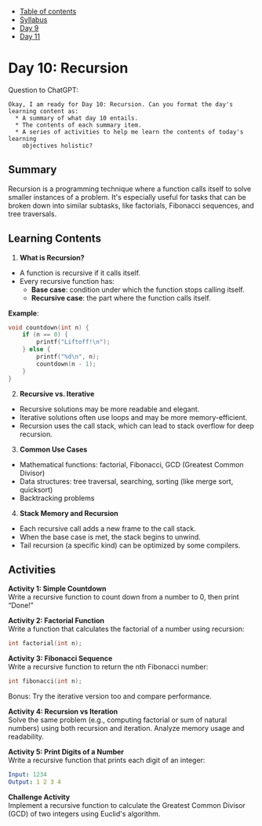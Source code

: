 * [Table of contents](./index.md)  
* [Syllabus](./C-Syllabus.md)  
* [Day 9](./Day_09.md)  
* [Day 11](./Day_11.md)  

# Day 10: Recursion
Question to ChatGPT:
```
Okay, I am ready for Day 10: Recursion. Can you format the day's learning content as:
  * A summary of what day 10 entails.
  * The contents of each summary item.
  * A series of activities to help me learn the contents of today's learning 
    objectives holistic?

```

## Summary
Recursion is a programming technique where a function calls itself to solve smaller instances of a problem. It's especially useful for tasks that can be broken down into similar subtasks, like factorials, Fibonacci sequences, and tree traversals.

## Learning Contents
1. **What is Recursion?**
* A function is recursive if it calls itself.
* Every recursive function has:
    * **Base case**: condition under which the function stops calling itself.
    * **Recursive case**: the part where the function calls itself.

**Example**:
```c
void countdown(int n) {
    if (n == 0) {
        printf("Liftoff!\n");
    } else {
        printf("%d\n", n);
        countdown(n - 1);
    }
}
```
2. **Recursive vs. Iterative**  
* Recursive solutions may be more readable and elegant.
* Iterative solutions often use loops and may be more memory-efficient.
* Recursion uses the call stack, which can lead to stack overflow for deep recursion.

3. **Common Use Cases**
* Mathematical functions: factorial, Fibonacci, GCD (Greatest Common Divisor)
* Data structures: tree traversal, searching, sorting (like merge sort, quicksort)
* Backtracking problems

4. **Stack Memory and Recursion**
* Each recursive call adds a new frame to the call stack.
* When the base case is met, the stack begins to unwind.
* Tail recursion (a specific kind) can be optimized by some compilers.

## Activities
**Activity 1: Simple Countdown**  
Write a recursive function to count down from a number to 0, then print “Done!”

**Activity 2: Factorial Function**  
Write a function that calculates the factorial of a number using recursion:

```c
int factorial(int n);
```
**Activity 3: Fibonacci Sequence**  
Write a recursive function to return the nth Fibonacci number:

```c
int fibonacci(int n);
```
Bonus: Try the iterative version too and compare performance.

**Activity 4: Recursion vs Iteration**  
Solve the same problem (e.g., computing factorial or sum of natural numbers) using both recursion and iteration. Analyze memory usage and readability.

**Activity 5: Print Digits of a Number**  
Write a recursive function that prints each digit of an integer:

```yaml
Input: 1234
Output: 1 2 3 4
```
**Challenge Activity**  
Implement a recursive function to calculate the Greatest Common Divisor (GCD) of two integers using Euclid's algorithm.
